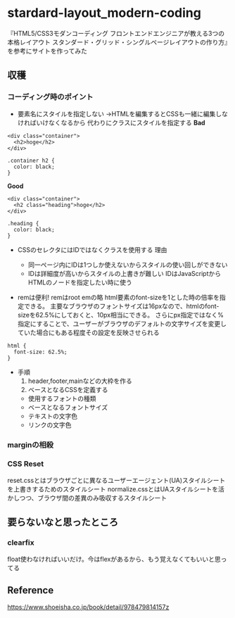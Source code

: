 # stardard-layout_modern-coding
『HTML5/CSS3モダンコーディング フロントエンドエンジニアが教える3つの本格レイアウト スタンダード・グリッド・シングルページレイアウトの作り方』を参考にサイトを作ってみた

## 収穫
### コーディング時のポイント
* 要素名にスタイルを指定しない
→HTMLを編集するとCSSも一緒に編集しなければいけなくなるから
代わりにクラスにスタイルを指定する
**Bad**
```
<div class="container">
  <h2>hoge</h2>
</div>
```
```
.container h2 {
  color: black;
}
```
**Good**
```
<div class="container">
  <h2 class="heading">hoge</h2>
</div>
```
```
.heading {
  color: black;
}
```

* CSSのセレクタにはIDではなくクラスを使用する
理由
  * 同一ページ内にIDは1つしか使えないからスタイルの使い回しができない
  * IDは詳細度が高いからスタイルの上書きが難しい
IDはJavaScriptからHTMLのノードを指定したい時に使う

* remは便利!
remはroot emの略
html要素のfont-sizeを1とした時の倍率を指定できる。
主要なブラウザのフォントサイズは16pxなので、htmlのfont-sizeを62.5%にしておくと、10px相当にできる。
さらにpx指定ではなく%指定にすることで、ユーザーがブラウザのデフォルトの文字サイズを変更していた場合にもある程度その設定を反映させられる
```
html {
  font-size: 62.5%;
}
```

* 手順
  1. header,footer,mainなどの大枠を作る
  1. ベースとなるCSSを定義する
    * 使用するフォントの種類
    * ベースとなるフォントサイズ
    * テキストの文字色
    * リンクの文字色



### marginの相殺

### CSS Reset
reset.cssとはブラウザごとに異なるユーザーエージェント(UA)スタイルシートを上書きするためのスタイルシート
normalize.cssとはUAスタイルシートを活かしつつ、ブラウザ間の差異のみ吸収するスタイルシート

## 要らないなと思ったところ
### clearfix
float使わなければいいだけ。今はflexがあるから、もう覚えなくてもいいと思ってる

## Reference
https://www.shoeisha.co.jp/book/detail/978479814157z
